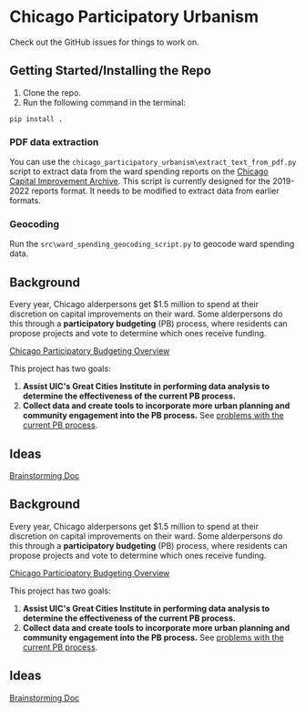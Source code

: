 # Chicago Participatory Urbanism

Check out the GitHub issues for things to work on.

## Getting Started/Installing the Repo
1. Clone the repo.
2. Run the following command in the terminal:
```
pip install .
```

### PDF data extraction

You can use the `chicago_participatory_urbanism\extract_text_from_pdf.py` script to extract data from the ward spending reports on the [Chicago Capital Improvement Archive](https://www.chicago.gov/city/en/depts/obm/provdrs/cap_improve/svcs/cip-archive.html). This script is currently designed for the 2019-2022 reports format. It needs to be modified to extract data from earlier formats.

### Geocoding

Run the `src\ward_spending_geocoding_script.py` to geocode ward spending data.


## Background
Every year, Chicago alderpersons get $1.5 million to spend at their discretion on capital improvements on their ward. Some alderpersons do this through a **participatory budgeting** (PB) process, where residents can propose projects and vote to determine which ones receive funding.   

[Chicago Participatory Budgeting Overview](https://www.participatepbchicago.org/pages/pbgeneralinfo)

This project has two goals:
1. **Assist UIC's Great Cities Institute in performing data analysis to determine the effectiveness of the current PB process.**
2. **Collect data and create tools to incorporate more urban planning and community engagement into the PB process.** See [problems with the current PB process](https://docs.google.com/document/d/1CA4asPvf4NSn9hnGfhxsvhL78I6Dgi45OHBlkLVlgKA/edit?usp=sharing).

## Ideas
[Brainstorming Doc](https://docs.google.com/document/d/1vKIF3epFqXw7eDmwkk1lHWOB95OQjqQNfs-ehjCkP7E/edit?usp=sharing)



## Background
Every year, Chicago alderpersons get $1.5 million to spend at their discretion on capital improvements on their ward. Some alderpersons do this through a **participatory budgeting** (PB) process, where residents can propose projects and vote to determine which ones receive funding.   

[Chicago Participatory Budgeting Overview](https://www.participatepbchicago.org/pages/pbgeneralinfo)

This project has two goals:
1. **Assist UIC's Great Cities Institute in performing data analysis to determine the effectiveness of the current PB process.**
2. **Collect data and create tools to incorporate more urban planning and community engagement into the PB process.** See [problems with the current PB process](https://docs.google.com/document/d/1CA4asPvf4NSn9hnGfhxsvhL78I6Dgi45OHBlkLVlgKA/edit?usp=sharing).

## Ideas
[Brainstorming Doc](https://docs.google.com/document/d/1vKIF3epFqXw7eDmwkk1lHWOB95OQjqQNfs-ehjCkP7E/edit?usp=sharing)
